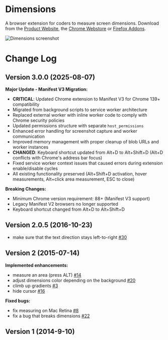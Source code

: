 Dimensions
==========

A browser extension for coders to measure screen dimensions.
Download from the [Product Website](http://felixniklas.com/dimensions/), the [Chrome Webstore](https://chrome.google.com/webstore/detail/dimensions/baocaagndhipibgklemoalmkljaimfdj) or [Firefox Addons](https://addons.mozilla.org/en-US/firefox/addon/dimensions_extension/).

![Dimensions screenshot](/_sources/screenshot.png?raw=true)

Change Log
==========

## Version 3.0.0 (2025-08-07)

**Major Update - Manifest V3 Migration:**

- **CRITICAL**: Updated Chrome extension to Manifest V3 for Chrome 139+ compatibility
- Migrated from background scripts to service worker architecture
- Replaced external worker with inline worker code to comply with Chrome security policies
- Updated permissions structure with separate `host_permissions`
- Enhanced error handling for screenshot capture and worker communication
- Improved memory management with proper cleanup of blob URLs and worker instances
- **CHANGED**: Keyboard shortcut updated from Alt+D to Alt+Shift+D (Alt+D conflicts with Chrome's address bar focus)
- Fixed service worker context issues that caused errors during extension enable/disable cycles
- All existing functionality preserved (Alt+Shift+D activation, hover measurements, Alt+click area measurement, ESC to close)

**Breaking Changes:**
- Minimum Chrome version requirement: 88+ (Manifest V3 support)
- Legacy Manifest V2 browsers no longer supported
- Keyboard shortcut changed from Alt+D to Alt+Shift+D

## Version 2.0.5 (2016-10-23)

- make sure that the text direction stays left-to-right [\#30](https://github.com/mrflix/dimensions/issues/30)

## Version 2 (2015-07-14)

**Implemented enhancements:**

- measure an area (press ALT) [\#14](https://github.com/mrflix/dimensions/issues/14)
- adjust dimensions color depending on the background [\#20](https://github.com/mrflix/dimensions/issues/20)
- climb up gradients [\#3](https://github.com/mrflix/dimensions/issues/3)
- hide cursor [\#16](https://github.com/mrflix/dimensions/issues/16)

**Fixed bugs:**

- fix measuring on Mac Retina [\#8](https://github.com/mrflix/dimensions/issues/8)
- fix a bug that breaks dimensions [\#22](https://github.com/mrflix/dimensions/issues/22)

## Version 1 (2014-9-10)
